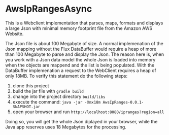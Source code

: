 # AwsIpRangesAsync
This is a Webclient implementation that parses, maps, formats and displays a large Json with minimal memory footprint file from the Amazon AWS Website.

The Json file is about 100 Megabyte of size. A normal implemenation of the Json mapping without the Flux DataBuffer would require a heap of more than 100 Megabyte to parse and display the Json. 
The reason here is, when you work with a Json data model the whole Json is loaded into memory when the objects are mappend and the list is being populated. With the DataBuffer implemenation a request to the WebClient requires a heap of only 18MB. 
To verify this statement do the following steps:

1. clone this project
2. build the jar file with ```gradle build```
3. change into the project directory ```build/libs```
4. execute the command: ```java -jar -Xmx18m AwsIpRanges-0.0.1-SNAPSHOT.jar```
5. open your browser and run ```http://localhost:8080/ipranges?region=all```

Doing so, you will get the whole Json diplayed in your browser, while the Java app reserves uses 18 Megabytes for the processing.
